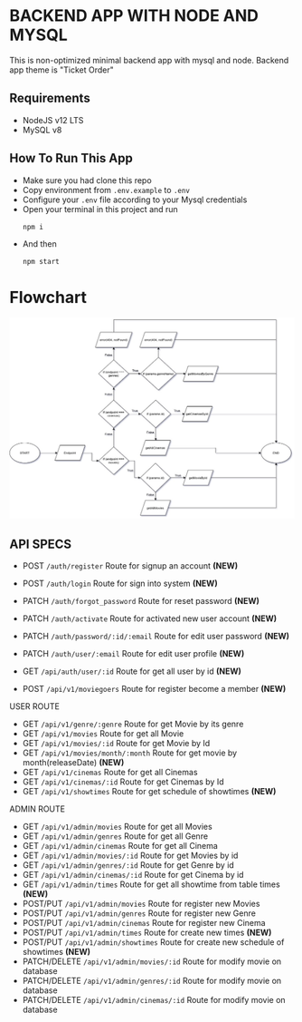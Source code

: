 # BACKEND APP WITH NODE AND MYSQL

This is non-optimized minimal backend app with mysql and node. Backend app theme is "Ticket Order"

## Requirements

- NodeJS v12 LTS
- MySQL v8

## How To Run This App

- Make sure you had clone this repo
- Copy environment from `.env.example` to `.env`
- Configure your `.env` file according to your Mysql credentials
- Open your terminal in this project and run
  ```
  npm i
  ```
- And then
  ```
  npm start
  ```

# Flowchart

![alt text](https://github.com/rizueu/tickitz-rest/blob/main/tickitz-backend-flowchart.jpg?raw=true)

## API SPECS

- POST `/auth/register` Route for signup an account **(NEW)**
- POST `/auth/login` Route for sign into system **(NEW)**
- PATCH `/auth/forgot_password` Route for reset password **(NEW)**
- PATCH `/auth/activate` Route for activated new user account **(NEW)**
- PATCH `/auth/password/:id/:email` Route for edit user password **(NEW)**
- PATCH `/auth/user/:email` Route for edit user profile **(NEW)**
- GET `/api/auth/user/:id` Route for get all user by id **(NEW)**

- POST `/api/v1/moviegoers` Route for register become a member **(NEW)**

USER ROUTE

- GET `/api/v1/genre/:genre` Route for get Movie by its genre
- GET `/api/v1/movies` Route for get all Movie
- GET `/api/v1/movies/:id` Route for get Movie by Id
- GET `/api/v1/movies/month/:month` Route for get movie by month(releaseDate) **(NEW)**
- GET `/api/v1/cinemas` Route for get all Cinemas
- GET `/api/v1/cinemas/:id` Route for get Cinemas by Id
- GET `/api/v1/showtimes` Route for get schedule of showtimes **(NEW)**

ADMIN ROUTE

- GET `/api/v1/admin/movies` Route for get all Movies
- GET `/api/v1/admin/genres` Route for get all Genre
- GET `/api/v1/admin/cinemas` Route for get all Cinema
- GET `/api/v1/admin/movies/:id` Route for get Movies by id
- GET `/api/v1/admin/genres/:id` Route for get Genre by id
- GET `/api/v1/admin/cinemas/:id` Route for get Cinema by id
- GET `/api/v1/admin/times` Route for get all showtime from table times **(NEW)**
- POST/PUT `/api/v1/admin/movies` Route for register new Movies
- POST/PUT `/api/v1/admin/genres` Route for register new Genre
- POST/PUT `/api/v1/admin/cinemas` Route for register new Cinema
- POST/PUT `/api/v1/admin/times` Route for create new times **(NEW)**
- POST/PUT `/api/v1/admin/showtimes` Route for create new schedule of showtimes **(NEW)**
- PATCH/DELETE `/api/v1/admin/movies/:id` Route for modify movie on database
- PATCH/DELETE `/api/v1/admin/genres/:id` Route for modify movie on database
- PATCH/DELETE `/api/v1/admin/cinemas/:id` Route for modify movie on database
